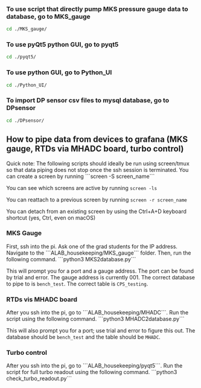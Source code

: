 ### To use script that directly pump MKS pressure gauge data to database, go to MKS_gauge
```bash
cd ./MKS_gauge/
```

### To use pyQt5 python GUI, go to pyqt5
```bash
cd ./pyqt5/
```

### To use python GUI, go to Python_UI
```bash
cd ./Python_UI/
```

### To import DP sensor csv files to mysql database, go to DPsensor
```bash
cd ./DPsensor/
```

<h2>How to pipe data from devices to grafana (MKS gauge, RTDs via MHADC board, turbo control)</h2>
Quick note: The following scripts should ideally be run using screen/tmux so that data piping does not stop once the ssh session is terminated.
You can create a screen by running 
```screen -S screen_name```

You can see which screens are active by running
```screen -ls```

You can reattach to a previous screen by running
```screen -r screen_name```

You can detach from an existing screen by using the Ctrl+A+D keyboard shortcut (yes, Ctrl, even on macOS)

<h3>MKS Gauge</h3>
First, ssh into the pi. Ask one of the grad students for the IP address. Navigate to the
```ALAB_housekeeping/MKS_gauge``` folder. Then, run the following command.
```python3 MKS2database.py```

This will prompt you for a port and a gauge address. The port can be found by trial and error. The gauge address is currently 001. 
The correct database to pipe to is ```bench_test```. The correct table is ```CPS_testing```.

<h3>RTDs vis MHADC board</h3>
After you ssh into the pi, go to ```ALAB_housekeeping/MHADC```. Run the script using the following command.
```python3 MHADC2database.py```

This will also prompt you for a port; use trial and error to figure this out. The database should be ```bench_test``` and the table should be ```MHADC```.

<h3>Turbo control</h3>
After you ssh into the pi, go to ```ALAB_housekeeping/pyqt5```. Run the script for full turbo readout using the following command.
```python3 check_turbo_readout.py```
